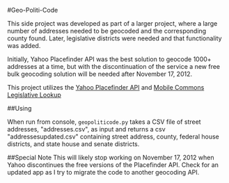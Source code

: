 #Geo-Politi-Code

This side project was developed as part of a larger project, where a large number of addresses needed to be geocoded and the corresponding county found.  Later, legislative districts were needed and that functionality was added. 

Initially, Yahoo Placefinder API was the best solution to geocode 1000+ addresses at a time, but with the discontinuation of the service a new free bulk geocoding solution will be needed after November 17, 2012.

This project utilizes the [Yahoo Placefinder API](http://developer.yahoo.com/geo/placefinder/) and [Mobile Commons Legislative Lookup](http://www.mobilecommons.com/mobile-commons-api/legislative-lookup/)

##Using

When run from console, ```geopoliticode.py``` takes a CSV file of street addresses, "addresses.csv", as input and returns a csv "addressesupdated.csv" containing street address, county, federal house districts, and state house and senate districts.


##Special Note
This will likely stop working on November 17, 2012 when Yahoo discontinues the free versions of the Placefinder API.  Check for an updated app as I try to migrate the code to another geocoding API.
